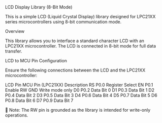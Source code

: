 LCD Display Library (8-Bit Mode)

This is a simple LCD (Liquid Crystal Display) library designed for LPC21XX series microcontrollers using 8-bit communication mode.

Overview

This library allows you to interface a standard character LCD with an LPC21XX microcontroller. The LCD is connected in 8-bit mode for full data transfer.

LCD to MCU Pin Configuration

Ensure the following connections between the LCD and the LPC21XX microcontroller:

LCD Pin	MCU Pin (LPC21XX)	Description
RS	P0.0	Register Select
EN	P0.1	Enable
RW	GND	Write mode only
D0	P0.2	Data Bit 0
D1	P0.3	Data Bit 1
D2	P0.4	Data Bit 2
D3	P0.5	Data Bit 3
D4	P0.6	Data Bit 4
D5	P0.7	Data Bit 5
D6	P0.8	Data Bit 6
D7	P0.9	Data Bit 7

📝 Note: The RW pin is grounded as the library is intended for write-only operations.
